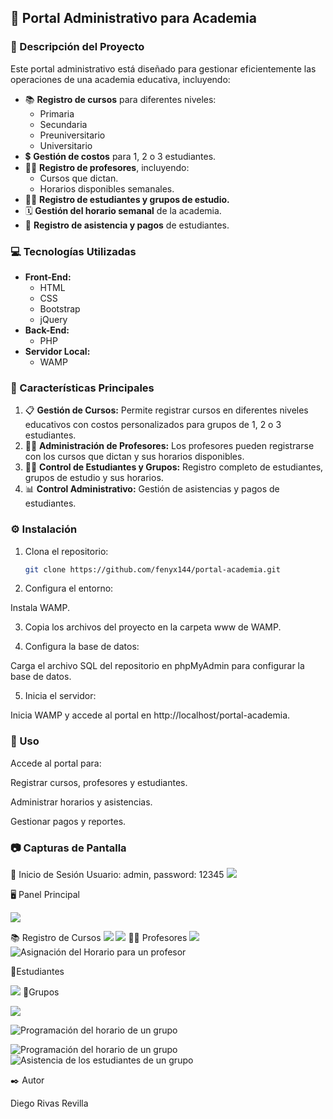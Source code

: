 ## 🌟 Portal Administrativo para Academia

### 📘 Descripción del Proyecto
Este portal administrativo está diseñado para gestionar eficientemente las operaciones de una academia educativa, incluyendo:

- 📚 **Registro de cursos** para diferentes niveles:
  - Primaria
  - Secundaria
  - Preuniversitario
  - Universitario
- 💲 **Gestión de costos** para 1, 2 o 3 estudiantes.
- 👩‍🏫 **Registro de profesores**, incluyendo:
  - Cursos que dictan.
  - Horarios disponibles semanales.
- 👨‍🎓 **Registro de estudiantes y grupos de estudio.**
- 🗓️ **Gestión del horario semanal** de la academia.
- 📝 **Registro de asistencia y pagos** de estudiantes.

### 💻 Tecnologías Utilizadas

- **Front-End:**
  - HTML
  - CSS
  - Bootstrap
  - jQuery
- **Back-End:**
  - PHP
- **Servidor Local:**
  - WAMP

### 🚀 Características Principales

1. 📋 **Gestión de Cursos:** Permite registrar cursos en diferentes niveles educativos con costos personalizados para grupos de 1, 2 o 3 estudiantes.
2. 👩‍🏫 **Administración de Profesores:** Los profesores pueden registrarse con los cursos que dictan y sus horarios disponibles.
3. 👨‍🎓 **Control de Estudiantes y Grupos:** Registro completo de estudiantes, grupos de estudio y sus horarios.
4. 📊 **Control Administrativo:** Gestión de asistencias y pagos de estudiantes.

### ⚙️ Instalación

1. Clona el repositorio:
   ```bash
   git clone https://github.com/fenyx144/portal-academia.git
   ```
2. Configura el entorno:

Instala WAMP.

3. Copia los archivos del proyecto en la carpeta www de WAMP.

4. Configura la base de datos:

Carga el archivo SQL del repositorio en phpMyAdmin para configurar la base de datos.

5. Inicia el servidor:

Inicia WAMP y accede al portal en http://localhost/portal-academia.

### 🔧 Uso

Accede al portal para:

Registrar cursos, profesores y estudiantes.

Administrar horarios y asistencias.

Gestionar pagos y reportes.
### 📷 Capturas de Pantalla

🔑 Inicio de Sesión
Usuario: admin, password: 12345
![](img/Captura1.png)

🖥️ Panel Principal

![](img/Captura2.png)

📚 Registro de Cursos
![](img/Captura3.png)
![](img/Captura4.png)
👨‍🏫 Profesores
![](img/Captura5.png)
![Asignación del Horario para un profesor ](img/Captura6.png)


🧑Estudiantes

![](img/Captura7.png)
👥Grupos

![](img/Captura8.png)

![Programación del horario de un grupo](img/Captura9.png)

![Programación del horario de un grupo](img/Captura10.png)
![Asistencia de los estudiantes de un  grupo](img/Captura11.png)

✒️ Autor

Diego Rivas Revilla